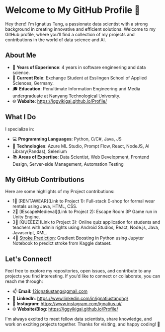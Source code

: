 # Welcome to My GitHub Profile 👋

Hey there! I'm Ignatius Tang, a passionate data scientist with a strong background in creating innovative and efficient solutions. Welcome to my GitHub profile, where you'll find a collection of my projects and contributions in the world of data science and AI.

## About Me

- 🌟 **Years of Experience**: 4 years in software engineering and data science.
- 💼 **Current Role**: Exchange Student at Esslingen School of Applied Sciences, Germany.
- 🎓 **Education**: Penultimate Information Engineering and Media undergraduate at Nanyang Technological University.
- 🌐 **Website**: https://iggyikigai.github.io/Profile/

## What I Do

I specialize in:

- 💻 **Programming Languages**: Python, C/C#, Java, JS
- 🚀 **Technologies**: Azure ML Studio, Prompt Flow, React, NodeJS, AI Library(Pandas), Selenium
- 📚 **Areas of Expertise**: Data Scientist, Web Development, Frontend Design, Server-side Management, Automation Testing

## My GitHub Contributions

Here are some highlights of my Project contributions:

- 1🌟 [RENTAWEAR](Link to Project 1): Full-stack E-shop for formal wear rentals using Java, HTML, CSS.
- 2🌟 [IEscapeMedieval](Link to Project 2): Escape Room 3P Game run in Unity Engine.
- 3🌟 [QUEEEZ](Link to Project 3): Online quiz application for students and teachers with admin rights using Android   Studios, React, Node.js, Java, Javascript, XML.
- 4🌟 [Stroke Prediction](https://github.com/Iggyikigai/Stroke_Prediction): Gradient Boosting in Python using Jupyter Notebook to predict stroke from Kaggle dataset.

## Let's Connect!

Feel free to explore my repositories, open issues, and contribute to any projects you find interesting. If you'd like to connect or collaborate, you can reach me through:

- 📫 **Email**: 12ignatiustang@gmail.com
- 👤 **LinkedIn**: https://www.linkedin.com/in/ignatiustanghq/
- 📱 **Instagram**: https://www.instagram.com/ignatius.ui/
- 🌐 **Website/Blog**: https://iggyikigai.github.io/Profile/

I'm always excited to meet fellow data scientists, share knowledge, and work on exciting projects together. Thanks for visiting, and happy coding! 🚀
